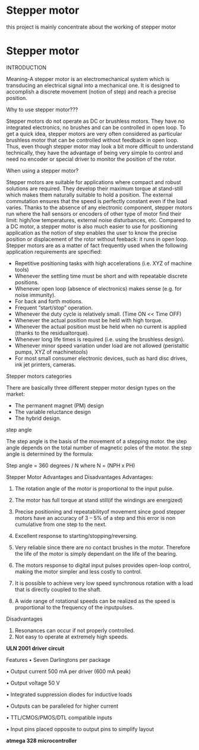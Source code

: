 
# Stepper motor
this project is mainly concentrate about the working of stepper motor

# Stepper motor
INTRODUCTION 

Meaning-A stepper motor is an electromechanical system which is transducing an electrical signal into a mechanical
one. It is designed to accomplish a discrete movement (notion of step) and reach a
precise position.

Why to use stepper motor???

Stepper motors do not operate as DC or brushless motors. They have no integrated electronics, no brushes
and can be controlled in open loop. To get a quick idea, stepper motors are very often considered as particular brushless motor that can be controlled without feedback in open loop. Thus, even though stepper motor
may look a bit more difficult to understand technically, they have the advantage of being very simple to control and need no encoder or special driver to monitor the position of the rotor.


When using a stepper motor?

Stepper motors are suitable for applications where compact and robust solutions are required. They develop
their maximum torque at stand-still which makes them naturally suitable to hold a position. The external
commutation ensures that the speed is perfectly constant even if the load varies. Thanks to the absence of
any electronic component, stepper motors run where the hall sensors or encoders of other type of motor
find their limit: high/low temperatures, external noise disturbances, etc.
Compared to a DC motor, a stepper motor is also much easier to use for positioning application as the notion of step enables the user to know the precise position or displacement of the rotor without feeback: it
runs in open loop.
Stepper motors are as a matter of fact frequently used when the following application requirements are
specified:
- Repetitive positioning tasks with high accelerations (i.e. XYZ of machine tools)
- Whenever the settling time must be short and with repeatable discrete positions.
- Whenever open loop (absence of electronics) makes sense (e.g. for noise immunity).
- For back and forth motions.
- Frequent “start/stop” operation.
- Whenever the duty cycle is relatively small. (Time ON << Time OFF)
- Whenever the actual position must be held with high torque.
- Whenever the actual position must be held when no current is applied (thanks to the residualtorque).
- Whenever long life times is required (i.e. using the brushless design).
- Whenever minor speed variation under load are not allowed (peristaltic pumps, XYZ of machinetools)
- For most small consumer electronic devices, such as hard disc drives, ink jet printers, cameras. 

Stepper motors categories 

There are basically three different stepper motor design types on the market:
- The permanent magnet (PM) design
- The variable reluctance design
- The hybrid design.

step angle

The step angle is the basis of the movement of a stepping motor.
the step angle depends on the total number of magnetic poles of the motor.
the step angle is determined by the formula:

Step angle = 360 degrees / N  where N = (NPH x PH)


Stepper Motor Advantages and Disadvantages
Advantages:
1. The rotation angle of the motor is proportional to the input pulse.

2. The motor has full torque at stand still(if the windings are energized)
3. Precise positioning and repeatabilityof movement since good stepper motors have an accuracy of 3 – 5% of a
step and this error is non cumulative from one step to the next.

4. Excellent response to starting/stopping/reversing.

5. Very reliable since there are no contact brushes in the motor. Therefore the life of the motor is simply
dependant on the life of the bearing.

6. The motors response to digital input pulses provides open-loop control, making the motor simpler and less
costly to control.

7. It is possible to achieve very low speed synchronous rotation with a load that is directly coupled to the shaft.

8. A wide range of rotational speeds can be realized as the speed is proportional to the frequency of the inputpulses.

Disadvantages
1. Resonances can occur if not properly controlled.
2. Not easy to operate at extremely high speeds. 




**ULN 2001 driver circuit**


Features
• Seven Darlingtons per package


• Output current 500 mA per driver (600 mA
peak)

• Output voltage 50 V

• Integrated suppression diodes for inductive
loads


• Outputs can be paralleled for higher current


• TTL/CMOS/PMOS/DTL compatible inputs

• Input pins placed opposite to output pins to
simplify layout


**atmega 328 microcontroller**


















